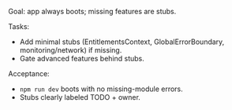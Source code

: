 Goal: app always boots; missing features are stubs.

Tasks:
- Add minimal stubs (EntitlementsContext, GlobalErrorBoundary, monitoring/network) if missing.
- Gate advanced features behind stubs.

Acceptance:
- `npm run dev` boots with no missing-module errors.
- Stubs clearly labeled TODO + owner.
